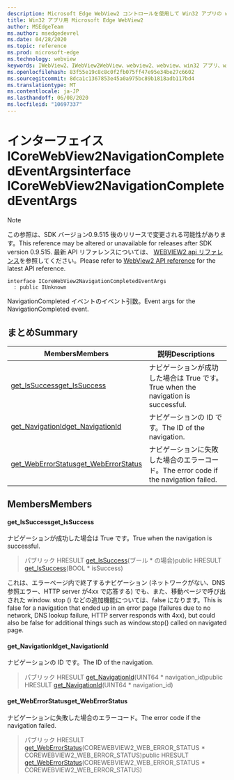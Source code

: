```yaml
---
description: Microsoft Edge WebView2 コントロールを使用して Win32 アプリの web コンテンツをホストする
title: Win32 アプリ用 Microsoft Edge WebView2
author: MSEdgeTeam
ms.author: msedgedevrel
ms.date: 04/28/2020
ms.topic: reference
ms.prod: microsoft-edge
ms.technology: webview
keywords: IWebView2、IWebView2WebView、webview2、webview、win32 アプリ、win32、edge、ICoreWebView2、ICoreWebView2Controller、browser control、edge html
ms.openlocfilehash: 83f55e19c8c8c0f2fb075ff47e95e34be27c6602
ms.sourcegitcommit: 8dca1c1367853e45a0a975bc89b1818adb117bd4
ms.translationtype: MT
ms.contentlocale: ja-JP
ms.lasthandoff: 06/08/2020
ms.locfileid: "10697337"
---
```

# <span data-ttu-id="b9c1b-104">インターフェイス ICoreWebView2NavigationCompletedEventArgs</span><span class="sxs-lookup"><span data-stu-id="b9c1b-104">interface ICoreWebView2NavigationCompletedEventArgs</span></span> 

> [!NOTE]
> <span data-ttu-id="b9c1b-105">この参照は、SDK バージョン0.9.515 後のリリースで変更される可能性があります。</span><span class="sxs-lookup"><span data-stu-id="b9c1b-105">This reference may be altered or unavailable for releases after SDK version 0.9.515.</span></span> <span data-ttu-id="b9c1b-106">最新 API リファレンスについては、 [WEBVIEW2 api リファレンス](../../../webview2-api-reference.md)を参照してください。</span><span class="sxs-lookup"><span data-stu-id="b9c1b-106">Please refer to [WebView2 API reference](../../../webview2-api-reference.md) for the latest API reference.</span></span>

```
interface ICoreWebView2NavigationCompletedEventArgs
  : public IUnknown
```

<span data-ttu-id="b9c1b-107">NavigationCompleted イベントのイベント引数。</span><span class="sxs-lookup"><span data-stu-id="b9c1b-107">Event args for the NavigationCompleted event.</span></span>

## <span data-ttu-id="b9c1b-108">まとめ</span><span class="sxs-lookup"><span data-stu-id="b9c1b-108">Summary</span></span>

 <span data-ttu-id="b9c1b-109">Members</span><span class="sxs-lookup"><span data-stu-id="b9c1b-109">Members</span></span>                        | <span data-ttu-id="b9c1b-110">説明</span><span class="sxs-lookup"><span data-stu-id="b9c1b-110">Descriptions</span></span>
--------------------------------|---------------------------------------------
[<span data-ttu-id="b9c1b-111">get_IsSuccess</span><span class="sxs-lookup"><span data-stu-id="b9c1b-111">get_IsSuccess</span></span>](#get_issuccess) | <span data-ttu-id="b9c1b-112">ナビゲーションが成功した場合は True です。</span><span class="sxs-lookup"><span data-stu-id="b9c1b-112">True when the navigation is successful.</span></span>
[<span data-ttu-id="b9c1b-113">get_NavigationId</span><span class="sxs-lookup"><span data-stu-id="b9c1b-113">get_NavigationId</span></span>](#get_navigationid) | <span data-ttu-id="b9c1b-114">ナビゲーションの ID です。</span><span class="sxs-lookup"><span data-stu-id="b9c1b-114">The ID of the navigation.</span></span>
[<span data-ttu-id="b9c1b-115">get_WebErrorStatus</span><span class="sxs-lookup"><span data-stu-id="b9c1b-115">get_WebErrorStatus</span></span>](#get_weberrorstatus) | <span data-ttu-id="b9c1b-116">ナビゲーションに失敗した場合のエラーコード。</span><span class="sxs-lookup"><span data-stu-id="b9c1b-116">The error code if the navigation failed.</span></span>

## <span data-ttu-id="b9c1b-117">Members</span><span class="sxs-lookup"><span data-stu-id="b9c1b-117">Members</span></span>

#### <span data-ttu-id="b9c1b-118">get_IsSuccess</span><span class="sxs-lookup"><span data-stu-id="b9c1b-118">get_IsSuccess</span></span> 

<span data-ttu-id="b9c1b-119">ナビゲーションが成功した場合は True です。</span><span class="sxs-lookup"><span data-stu-id="b9c1b-119">True when the navigation is successful.</span></span>

> <span data-ttu-id="b9c1b-120">パブリック HRESULT [get_IsSuccess](#get_issuccess)(ブール \* の場合)</span><span class="sxs-lookup"><span data-stu-id="b9c1b-120">public HRESULT [get_IsSuccess](#get_issuccess)(BOOL \* isSuccess)</span></span>

<span data-ttu-id="b9c1b-121">これは、エラーページ内で終了するナビゲーション (ネットワークがない、DNS 参照エラー、HTTP server が4xx で応答する) でも、また、移動ページで呼び出された window. stop () などの追加機能については、false になります。</span><span class="sxs-lookup"><span data-stu-id="b9c1b-121">This is false for a navigation that ended up in an error page (failures due to no network, DNS lookup failure, HTTP server responds with 4xx), but could also be false for additional things such as window.stop() called on navigated page.</span></span>

#### <span data-ttu-id="b9c1b-122">get_NavigationId</span><span class="sxs-lookup"><span data-stu-id="b9c1b-122">get_NavigationId</span></span> 

<span data-ttu-id="b9c1b-123">ナビゲーションの ID です。</span><span class="sxs-lookup"><span data-stu-id="b9c1b-123">The ID of the navigation.</span></span>

> <span data-ttu-id="b9c1b-124">パブリック HRESULT [get_NavigationId](#get_navigationid)(UINT64 \* navigation_id)</span><span class="sxs-lookup"><span data-stu-id="b9c1b-124">public HRESULT [get_NavigationId](#get_navigationid)(UINT64 \* navigation_id)</span></span>

#### <span data-ttu-id="b9c1b-125">get_WebErrorStatus</span><span class="sxs-lookup"><span data-stu-id="b9c1b-125">get_WebErrorStatus</span></span> 

<span data-ttu-id="b9c1b-126">ナビゲーションに失敗した場合のエラーコード。</span><span class="sxs-lookup"><span data-stu-id="b9c1b-126">The error code if the navigation failed.</span></span>

> <span data-ttu-id="b9c1b-127">パブリック HRESULT [get_WebErrorStatus](#get_weberrorstatus)(COREWEBVIEW2_WEB_ERROR_STATUS \* COREWEBVIEW2_WEB_ERROR_STATUS)</span><span class="sxs-lookup"><span data-stu-id="b9c1b-127">public HRESULT [get_WebErrorStatus](#get_weberrorstatus)(COREWEBVIEW2_WEB_ERROR_STATUS \* COREWEBVIEW2_WEB_ERROR_STATUS)</span></span>

